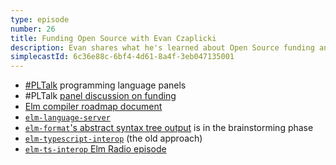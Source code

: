 ```yaml
---
type: episode
number: 26
title: Funding Open Source with Evan Czaplicki
description: Evan shares what he's learned about Open Source funding and the tradeoffs of different models.
simplecastId: 6c36e88c-6bf4-4d61-8a4f-3eb047135001
---
```


- [#PLTalk](https://github.com/jeanqasaur/pltalk) programming language panels
- #PLTalk [panel discussion on funding](https://www.twitch.tv/videos/902104971)
- [Elm compiler roadmap document](https://github.com/elm/compiler/blob/master/roadmap.md)
- [`elm-language-server`](https://github.com/elm-tooling/elm-language-server)
- [`elm-format`'s abstract syntax tree output](https://github.com/avh4/elm-format/milestone/3) is in the brainstorming phase
- [`elm-typescript-interop`](https://github.com/dillonkearns/elm-typescript-interop) (the old approach)
- [`elm-ts-interop` Elm Radio episode](http://elm-radio.com/episode/elm-ts-interop)

